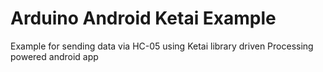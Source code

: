 # Arduino Android Ketai Example
Example for sending data via HC-05 using Ketai library driven Processing powered android app
